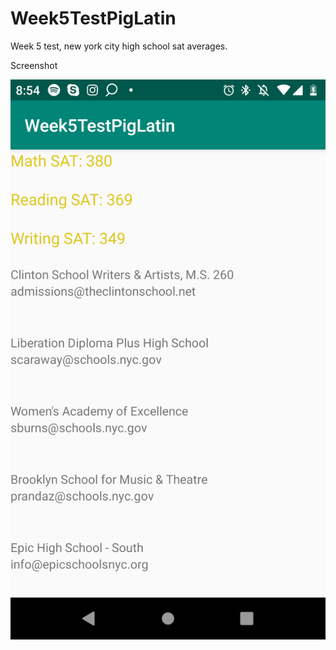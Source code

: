 # Week5TestPigLatin
Week 5 test, new york city high school sat averages.


Screenshot


![alt text](https://github.com/elufire/Week5TestPigLatin/blob/master/newyorkhighschool.png)
